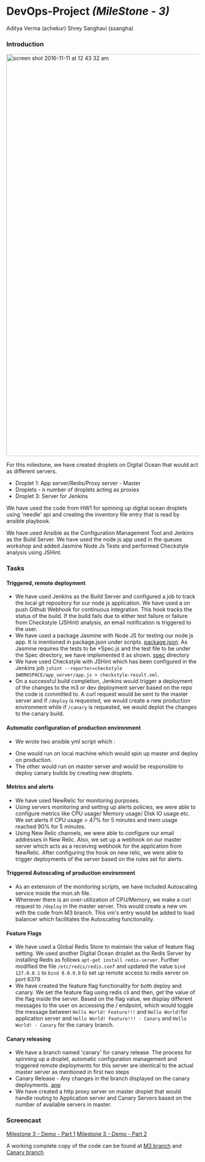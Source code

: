 # DevOps-Project *(MileStone - 3)*

Aditya Verma (achekur)
Shrey Sanghavi (ssangha)

### Introduction
<img width="1050" alt="screen shot 2016-11-11 at 12 43 32 am" src="https://cloud.githubusercontent.com/assets/4195083/20205567/ef1131b4-a7a7-11e6-8b87-5e2ae4d9c571.png">

For this milestone, we have created droplets on Digital Ocean that would act as different servers.
* Droplet 1: App server/Redis/Proxy server - Master
* Droplets - n number of droplets acting as proxies
* Droplet 3: Server for Jenkins

We have used the code from HW1 for spinning up digital ocean droplets using 'needle' api and creating the inventory file entry that is read by ansible playbook.

We have used Ansible as the Configuration Management Tool and Jenkins as the Build Server. We have used the node js app used in the queues workshop and added Jasmine Node Js Tests and performed Checkstyle analysis using JSHint.

### Tasks

#### Triggered, remote deployment
* We have used Jenkins as the Build Server and configured a job to track the local git repository for our node js application. We have used a on push Github Webhook for continuous integration. This hook tracks the status of the build. If the build fails due to either test failure or failure from Checkstyle (JSHint) analysis, an email notification is triggered to the user.
* We have used a package Jasmine with Node JS for testing our node js app. It is mentioned in package.json under scripts.  [package.json](https://github.com/sasanghavi/M3/tree/M3/App/package.json). As Jasmine requires the tests to be *Spec.js and the test file to be under the Spec directory, we have implemented it as shown. [spec](https://github.com/sasanghavi/M3/tree/M3/App/spec) directory
* We have used Checkstyle with JSHint which has been configured in the Jenkins job `jshint --reporter=checkstyle $WORKSPACE/app_server/app.js > checkstyle-result.xml`.
* On a successful build completion, Jenkins would trigger a deployment of the changes to the m3 or dev deployment server based on the repo the code is committed to. A curl request would be sent to the master server and if `/deploy` is requested, we would create a new production environment while if `/canary` is requested, we would deplot the changes to the canary build.

#### Automatic configuration of production environment
* We wrote two ansible yml script which :
 - One would run on local machine which would spin up master and deploy on production.
 - The other would run on master server and would be responsible to deploy canary builds by creating new droplets.

#### Metrics and alerts
* We have used NewRelic for monitoring purposes.
* Using servers monitoring and setting up alerts policies, we were able to configure metrics like CPU usage/ Memory usage/ Disk IO usage etc. We set alerts if CPU usage > 47% for 5 minutes and mem usage reached 90% for 5 minutes.
* Using New Relic channels, we were able to configure our email addresses in New Relic. Also, we set up a webhook on our master server which acts as a receiving webhook for the application from NewRelic. After configuring the hook on new relic, we were able to trigger deployments of the server based on the rules set for alerts.

#### Triggered Autoscaling of production environment
* As an extension of the monitoring scripts, we have included Autoscaling service inside the mon.sh file.
* Whenever there is an over-utilization of CPU/Memory, we make a curl request to `/deploy` in the master server. This would create a new vm with the code from M3 branch. This vm's entry would be added to load balancer which facilitates the Autoscaling functionality.

#### Feature Flags
* We have used a Global Redis Store to maintain the value of feature flag setting. We used another Digital Ocean droplet as the Redis Server by installing Redis as follows `apt-get install redis-server`. Further modified the file `/etc/redis/redis.conf` and updated the value `bind 127.0.0.1` to `bind 0.0.0.0` to set up remote access to redis server on port 6379
* We have created the feature flag functionality for both deploy and canary. We set the feature flag using redis cli and then, get the value of the flag inside the server. Based on the flag value, we display different messages to the user on accessing the / endpoint, which would toggle the message between `Hello World! Feature!!!` and `Hello World!`for application server and `Hello World! Feature!!! - Canary` and `Hello World! - Canary` for the canary branch.

#### Canary releasing
* We have a branch named 'canary' for canary release. The process for spinning up a droplet, automatic configuration management and triggered remote deployments for this server are identical to the actual master server as mentioned in first two steps
* Canary Release - Any changes in the branch displayed on the canary deployments. [app](https://github.com/sasanghavi/M3/tree/Canary/app-server/app.js)
* We have created a http proxy server on master droplet that would handle routing to Application server and Canary Servers based on the number of available servers in master.

### Screencast

[Milestone 3 - Demo - Part 1](https://youtu.be/Htp2a62VSJs)
[Milestone 3 - Demo - Part 2](https://youtu.be/Hzk7tUYMW3I)

A working complete copy of the code can be found at [M3 branch](https://github.com/sasanghavi/M3/tree/M3) and [Canary branch](https://github.com/sasanghavi/M3/tree/Canary)
